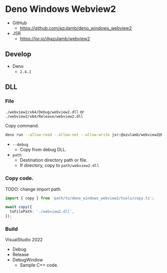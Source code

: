 # Deno Windows Webview2

* GitHub
  * https://github.com/azulamb/deno_windows_webview2
* JSR
  * https://jsr.io/@azulamb/webview2

## Develop

* Deno
  * `2.4.1`

## DLL

### File

`./webview2/x64/Debug/webview2.dll` or `./webview2/x64/Release/webview2.dll`

Copy command.

```sh
deno run --allow-read --allow-net --allow-write jsr:@azulamb/webview2@0.2.4/copy [--debug] path
```

* `--debug`
  * Copy from debug DLL.
* `path`
  * Destination directory path or file.
  * If directory, copy to `path/webview2.dll`

### Copy code.

TODO: change import path.

```ts
import { copy } from 'path/to/deno_windows_webview2/tools/copy.ts';

await copy({
  toFilePath: './webview2.dll',
});
```

### Build

VisualStudio 2022

* Debug
* Release
* DebugWindow
  * Sample C++ code.
